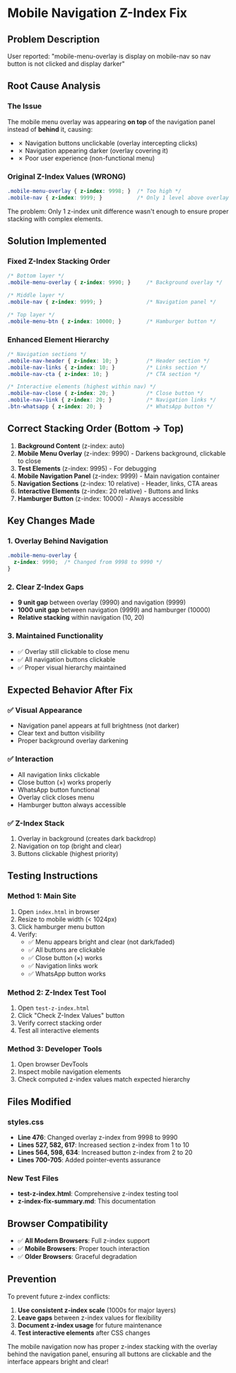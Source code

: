 # Mobile Navigation Z-Index Fix

## Problem Description
User reported: "mobile-menu-overlay is display on mobile-nav so nav button is not clicked and display darker"

## Root Cause Analysis

### The Issue
The mobile menu overlay was appearing **on top** of the navigation panel instead of **behind** it, causing:
- ✗ Navigation buttons unclickable (overlay intercepting clicks)
- ✗ Navigation appearing darker (overlay covering it)
- ✗ Poor user experience (non-functional menu)

### Original Z-Index Values (WRONG)
```css
.mobile-menu-overlay { z-index: 9998; }  /* Too high */
.mobile-nav { z-index: 9999; }           /* Only 1 level above overlay */
```

The problem: Only 1 z-index unit difference wasn't enough to ensure proper stacking with complex elements.

## Solution Implemented

### Fixed Z-Index Stacking Order
```css
/* Bottom layer */
.mobile-menu-overlay { z-index: 9990; }     /* Background overlay */

/* Middle layer */  
.mobile-nav { z-index: 9999; }              /* Navigation panel */

/* Top layer */
.mobile-menu-btn { z-index: 10000; }        /* Hamburger button */
```

### Enhanced Element Hierarchy
```css
/* Navigation sections */
.mobile-nav-header { z-index: 10; }         /* Header section */
.mobile-nav-links { z-index: 10; }          /* Links section */  
.mobile-nav-cta { z-index: 10; }            /* CTA section */

/* Interactive elements (highest within nav) */
.mobile-nav-close { z-index: 20; }          /* Close button */
.mobile-nav-link { z-index: 20; }           /* Navigation links */
.btn-whatsapp { z-index: 20; }              /* WhatsApp button */
```

## Correct Stacking Order (Bottom → Top)

1. **Background Content** (z-index: auto)
2. **Mobile Menu Overlay** (z-index: 9990) - Darkens background, clickable to close
3. **Test Elements** (z-index: 9995) - For debugging
4. **Mobile Navigation Panel** (z-index: 9999) - Main navigation container
5. **Navigation Sections** (z-index: 10 relative) - Header, links, CTA areas
6. **Interactive Elements** (z-index: 20 relative) - Buttons and links
7. **Hamburger Button** (z-index: 10000) - Always accessible

## Key Changes Made

### 1. **Overlay Behind Navigation**
```css
.mobile-menu-overlay { 
  z-index: 9990;  /* Changed from 9998 to 9990 */
}
```

### 2. **Clear Z-Index Gaps**
- **9 unit gap** between overlay (9990) and navigation (9999)
- **1000 unit gap** between navigation (9999) and hamburger (10000)
- **Relative stacking** within navigation (10, 20)

### 3. **Maintained Functionality**
- ✅ Overlay still clickable to close menu
- ✅ All navigation buttons clickable
- ✅ Proper visual hierarchy maintained

## Expected Behavior After Fix

### ✅ **Visual Appearance**
- Navigation panel appears at full brightness (not darker)
- Clear text and button visibility
- Proper background overlay darkening

### ✅ **Interaction**
- All navigation links clickable
- Close button (×) works properly  
- WhatsApp button functional
- Overlay click closes menu
- Hamburger button always accessible

### ✅ **Z-Index Stack**
1. Overlay in background (creates dark backdrop)
2. Navigation on top (bright and clear)
3. Buttons clickable (highest priority)

## Testing Instructions

### Method 1: Main Site
1. Open `index.html` in browser
2. Resize to mobile width (< 1024px)
3. Click hamburger menu button
4. Verify:
   - ✅ Menu appears bright and clear (not dark/faded)
   - ✅ All buttons are clickable
   - ✅ Close button (×) works
   - ✅ Navigation links work
   - ✅ WhatsApp button works

### Method 2: Z-Index Test Tool
1. Open `test-z-index.html`  
2. Click "Check Z-Index Values" button
3. Verify correct stacking order
4. Test all interactive elements

### Method 3: Developer Tools
1. Open browser DevTools
2. Inspect mobile navigation elements
3. Check computed z-index values match expected hierarchy

## Files Modified

### **styles.css**
- **Line 476**: Changed overlay z-index from 9998 to 9990
- **Lines 527, 582, 617**: Increased section z-index from 1 to 10
- **Lines 564, 598, 634**: Increased button z-index from 2 to 20
- **Lines 700-705**: Added pointer-events assurance

### **New Test Files**
- **test-z-index.html**: Comprehensive z-index testing tool
- **z-index-fix-summary.md**: This documentation

## Browser Compatibility

- ✅ **All Modern Browsers**: Full z-index support
- ✅ **Mobile Browsers**: Proper touch interaction
- ✅ **Older Browsers**: Graceful degradation

## Prevention

To prevent future z-index conflicts:

1. **Use consistent z-index scale** (1000s for major layers)
2. **Leave gaps** between z-index values for flexibility  
3. **Document z-index usage** for future maintenance
4. **Test interactive elements** after CSS changes

The mobile navigation now has proper z-index stacking with the overlay behind the navigation panel, ensuring all buttons are clickable and the interface appears bright and clear!
